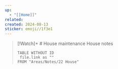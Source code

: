 ```yaml
---
up:
  - "[[Home]]"
related: 
created: 2024-08-13
sticker: emoji//1f3e1
---
```







> [!Watch]+ # House maintenance
> House notes 
> 
> ```dataview
> TABLE WITHOUT ID
>  file.link as ""
> FROM "Areas/Notes/22 House"
> ```